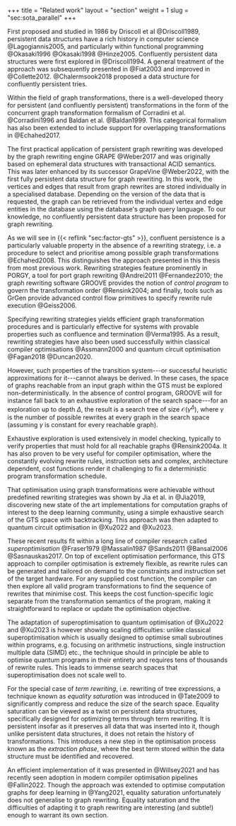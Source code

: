 +++
title = "Related work"
layout = "section"
weight = 1
slug = "sec:sota_parallel"
+++

First proposed and studied in 1986 by Driscoll et al @Driscoll1989,
persistent data structures have a rich history in computer science @Lagogiannis2005,
and particularly within functional programming @Okasaki1996 @Okasaki1998 @Hinze2005.
Confluently persistent data structures were first explored in @Driscoll1994.
A general treatment of the approach was subsequently presented in @Fiat2003 and improved
in @Collette2012.
@Chalermsook2018 proposed a data structure for confluently persistent tries.

Within the field of graph transformations, there is a well-developed theory
for persistent (and confluently persistent) transformations in the form of
the concurrent graph transformation formalism of
Corradini et al. @Corradini1996 and Baldan et al. @Baldan1999.
This categorical formalism has also been extended to include
support for overlapping transformations in @Echahed2017.

The first practical application of persistent graph rewriting was
developed by the graph rewriting engine GRAPE @Weber2017 and was
originally based on ephemeral data structures with transactional ACID semantics.
This was later enhanced by its successor GrapeVine @Weber2022,
with the first fully persistent data structure for graph rewriting.
In this work, the vertices and edges that result from graph rewrites
are stored individually in a specialised database.
Depending on the version of the data that is requested, the graph can be
retrieved from the individual vertex and edge entities in the database using
the database's graph query language.
To our knowledge, no confluently persistent data structure has been proposed for graph
rewriting.

As we will see in {{< reflink "sec:factor-gts" >}}, confluent persistence
is a particularly valuable property in the absence of a rewriting strategy,
i.e. a procedure to select
and prioritise among possible graph transformations @Echahed2008.
This distinguishes the approach presented in this thesis from most previous work.
Rewriting strategies feature prominently in PORGY,
a tool for port graph rewriting @Andrei2011 @Fernandez2010;
the graph rewriting software GROOVE provides the notion
of _control program_ to govern the transformation order @Rensink2004;
and finally, tools such as GrGen provide advanced control flow primitives
to specify rewrite rule execution @Geiss2006.

Specifying rewriting strategies yields efficient graph transformation
procedures and is particularly effective for systems with provable
properties such as confluence and termination @Verma1995.
As a result, rewriting strategies have also been used successfully within
classical compiler optimisations @Assmann2000 and quantum circuit
optimisation @Fagan2018 @Duncan2020.

However, such properties of the transition system---or successful
heuristic approximations for it---cannot always be derived.
In these cases, the space of graphs reachable from an input graph
within the GTS must be explored non-deterministically.
In the absence of control program, GROOVE will for instance fall
back to an exhaustive exploration of the search space---for an exploration
up to depth $\Delta$, the result is a search tree of size
$\mathcal O(\gamma^\Delta)$,
where $\gamma$ is the number of possible rewrites at every graph
in the search space (assuming $\gamma$ is constant for every reachable graph).

Exhaustive exploration is used extensively in model checking, typically
to verify properties that must hold for all reachable graphs @Rensink2004a.
It has also proven to be very useful for compiler optimisation, where
the constantly evolving rewrite rules, instruction sets and complex,
architecture dependent, cost functions render it challenging to
fix a deterministic program transformation schedule.

That optimisation using graph transformations were achievable without predefined
rewriting strategies was shown by Jia et al. in @Jia2019, discovering new
state of the art implementations for computation graphs of interest to the
deep learning community, using a simple exhaustive search of the GTS space
with backtracking.
This approach was then adapted to quantum circuit optimisation in
@Xu2022 and @Xu2023.

These recent results fit within a long line of compiler research called
_superoptimisation_ @Fraser1979 @Massalin1987 @Sands2011 @Bansal2006 @Sasnauskas2017.
On top of excellent optimisation performance, this GTS approach to compiler optimisation
is extremely flexible, as rewrite rules can be generated and tailored on demand
to the constraints and instruction set of the target hardware.
For any supplied cost function, the compiler can then explore all valid
program transformations
to find the sequence of rewrites that minimise cost.
This keeps the cost function-specific logic separate from the transformation
semantics of the program, making it straightforward to replace or update the
optimisation objective.

The adaptation of superoptimisation to quantum optimisation of @Xu2022 and
@Xu2023 is however showing scaling difficulties:
unlike classical superoptimisation which is usually designed to optimise
small subroutines within programs, e.g. focusing on arithmetic instructions,
single instruction multiple data (SIMD) etc., the technique should in principle
be able to optimise quantum programs in their entirety and requires tens of thousands
of rewrite rules.
This leads to immense search spaces that superoptimisation does not scale well to.

For the special case of _term rewriting_, i.e. rewriting of tree expressions,
a technique known as _equality saturation_ was introduced in @Tate2009 to
significantly compress and reduce the size of the search space.
Equality saturation can be viewed as a twist on persistent data structures,
specifically designed for optimizing terms through term rewriting.
It is persistent insofar as it preserves all data that was inserted into it, though
unlike persistent data structures, it does not retain the history of transformations.
This introduces a new step in the optimisation process known as the _extraction phase_,
where the best term stored within the data structure must be identified and recovered.

An efficient implementation of it was presented in @Willsey2021
and has recently seen adoption in modern compiler optimisation pipelines @Fallin2022.
Though the approach was extended to optimise computation graphs
for deep learning in @Yang2021, equality saturation unfortunately
does not generalise to graph rewriting.
Equality saturation and the difficulties of adapting it to graph rewriting
are interesting (and subtle!) enough to warrant its own section.

